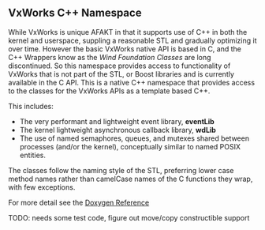 ## VxWorks C++ Namespace

While VxWorks is unique AFAKT in that it supports use of C++ in both the kernel and userspace, suppling a reasonable STL and gradually optimizing it over time.
However the basic VxWorks native API is based in C, and the C++ Wrappers know as the *Wind Foundation Classes* are long discontinued.  So this namespace provides access to functionality of VxWorks that is not part of the STL, or Boost libraries and is currently available in the C API. This is a native C++ namespace that provides access to the classes for the VxWorks APIs as a template based C++.  

This includes: 

- The very performant and lightweight event library, **eventLib**
- The kernel lightweight asynchronous callback library, **wdLib**   
- The use of named semaphores, queues, and mutexes shared between processes (and/or the kernel), conceptually similar to named POSIX entities. 

The classes follow the naming style of the STL, preferring lower case method names rather than camelCase names of the C functions they wrap, with few exceptions.

For more detail see the  [Doxygen Reference](../) 

TODO:  needs some test code, figure out move/copy constructible support

